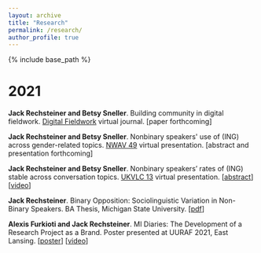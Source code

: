 ```yaml
---
layout: archive
title: "Research"
permalink: /research/
author_profile: true
---
```


{% include base_path %}

2021
====
**Jack Rechsteiner and Betsy Sneller**. Building community in digital fieldwork. [Digital Fieldwork](http://sigla.georgetown.domains/digitalfieldwork/) virtual journal. [paper forthcoming]

**Jack Rechsteiner and Betsy Sneller**. Nonbinary speakers' use of (ING) across gender-related topics. [NWAV 49](https://www.nwav49.org/) virtual presentation. [abstract and presentation forthcoming]

**Jack Rechsteiner and Betsy Sneller**. Nonbinary speakers’ rates of (ING) stable across conversation topics. [UKVLC 13](https://uklvc13.com/) virtual presentation. [[abstract](http://jackrechsteiner.github.io/files/Rechsteiner_UKLVC13.pdf)] [[video](http://jackrechsteiner.github.io/files/Rechsteiner_UKLVC13_video.mp4)]

**Jack Rechsteiner**. Binary Opposition: Sociolinguistic Variation in Non-Binary Speakers. BA Thesis, Michigan State University. [[pdf](http://jackrechsteiner.github.io/files/Binary-Opposition.pdf)]

**Alexis Furkioti and Jack Rechsteiner**. MI Diaries: The Development of a Research Project as a Brand. Poster presented at UURAF 2021, East Lansing. [[poster](http://jackrechsteiner.github.io/files/MI-Diaries-UURAF.pdf)] [[video](https://www.youtube.com/watch?v=ZWxotrdgwP0)]
